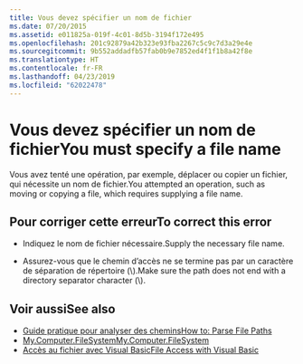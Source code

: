 ```yaml
---
title: Vous devez spécifier un nom de fichier
ms.date: 07/20/2015
ms.assetid: e011825a-019f-4c01-8d5b-3194f172e495
ms.openlocfilehash: 201c92879a42b323e93fba2267c5c9c7d3a29e4e
ms.sourcegitcommit: 9b552addadfb57fab0b9e7852ed4f1f1b8a42f8e
ms.translationtype: HT
ms.contentlocale: fr-FR
ms.lasthandoff: 04/23/2019
ms.locfileid: "62022478"
---
```

# <a name="you-must-specify-a-file-name"></a><span data-ttu-id="1ca48-102">Vous devez spécifier un nom de fichier</span><span class="sxs-lookup"><span data-stu-id="1ca48-102">You must specify a file name</span></span>
<span data-ttu-id="1ca48-103">Vous avez tenté une opération, par exemple, déplacer ou copier un fichier, qui nécessite un nom de fichier.</span><span class="sxs-lookup"><span data-stu-id="1ca48-103">You attempted an operation, such as moving or copying a file, which requires supplying a file name.</span></span>  
  
## <a name="to-correct-this-error"></a><span data-ttu-id="1ca48-104">Pour corriger cette erreur</span><span class="sxs-lookup"><span data-stu-id="1ca48-104">To correct this error</span></span>  
  
- <span data-ttu-id="1ca48-105">Indiquez le nom de fichier nécessaire.</span><span class="sxs-lookup"><span data-stu-id="1ca48-105">Supply the necessary file name.</span></span>  
  
- <span data-ttu-id="1ca48-106">Assurez-vous que le chemin d’accès ne se termine pas par un caractère de séparation de répertoire (\\).</span><span class="sxs-lookup"><span data-stu-id="1ca48-106">Make sure the path does not end with a directory separator character (\\).</span></span>  
  
## <a name="see-also"></a><span data-ttu-id="1ca48-107">Voir aussi</span><span class="sxs-lookup"><span data-stu-id="1ca48-107">See also</span></span>

- [<span data-ttu-id="1ca48-108">Guide pratique pour analyser des chemins</span><span class="sxs-lookup"><span data-stu-id="1ca48-108">How to: Parse File Paths</span></span>](../../visual-basic/developing-apps/programming/drives-directories-files/how-to-parse-file-paths.md)
- [<span data-ttu-id="1ca48-109">My.Computer.FileSystem</span><span class="sxs-lookup"><span data-stu-id="1ca48-109">My.Computer.FileSystem</span></span>](xref:Microsoft.VisualBasic.FileIO.FileSystem)
- [<span data-ttu-id="1ca48-110">Accès au fichier avec Visual Basic</span><span class="sxs-lookup"><span data-stu-id="1ca48-110">File Access with Visual Basic</span></span>](../../visual-basic/developing-apps/programming/drives-directories-files/file-access.md)
